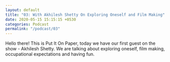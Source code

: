 ```yaml
---
layout: default
title: "03: With Akhilesh Shetty On Exploring Oneself and Film Making"
date: 2020-05-15 15:15:15 +0530
categories: Podcast
permalink: "/podcast/03"
---
```

Hello there! This is Put It On Paper, today we have our first guest on the show - Akhilesh Shetty. We are talking about exploring oneself, film making, occupational expectations and having fun.